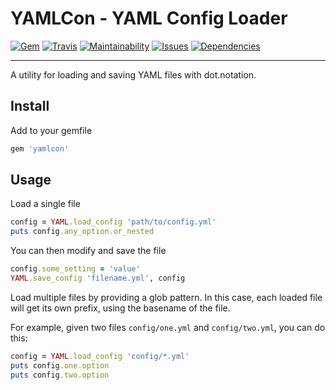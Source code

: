 YAMLCon - YAML Config Loader
==================================================

[![Gem](https://img.shields.io/gem/v/yamlcon.svg?style=flat-square)](https://rubygems.org/gems/yamlcon)
[![Travis](https://img.shields.io/travis/DannyBen/yamlcon.svg?style=flat-square)](https://travis-ci.org/DannyBen/yamlcon)
[![Maintainability](https://img.shields.io/codeclimate/maintainability/DannyBen/yamlcon.svg?style=flat-square)](https://codeclimate.com/github/DannyBen/yamlcon)
[![Issues](https://img.shields.io/codeclimate/issues/DannyBen/yamlcon.svg?style=flat-square)](https://codeclimate.com/github/DannyBen/yamlcon)
[![Dependencies](https://img.shields.io/gemnasium/DannyBen/yamlcon.svg?style=flat-square)](https://gemnasium.com/DannyBen/yamlcon)

--------------------------------------------------

A utility for loading and saving YAML files with dot.notation.

Install
--------------------------------------------------

Add to your gemfile

```ruby
gem 'yamlcon'
```

Usage
--------------------------------------------------

Load a single file

```ruby
config = YAML.load_config 'path/to/config.yml'
puts config.any_option.or_nested
```

You can then modify and save the file

```ruby
config.some_setting = 'value'
YAML.save_config 'filename.yml', config
```

Load multiple files by providing a glob pattern. In this case, each loaded
file will get its own prefix, using the basename of the file.

For example, given two files `config/one.yml` and `config/two.yml`, you can
do this:

```ruby
config = YAML.load_config 'config/*.yml'
puts config.one.option
puts config.two.option
```
